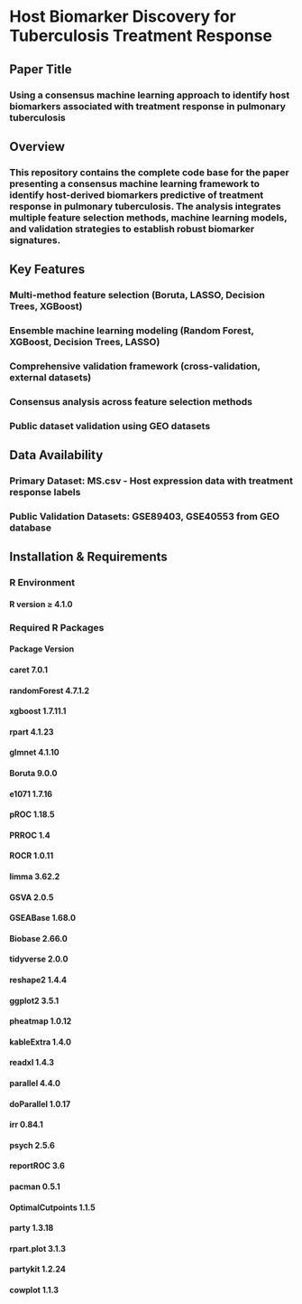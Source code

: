 Host Biomarker Discovery for Tuberculosis Treatment Response
====================================================================================================================================
## Paper Title
### Using a consensus machine learning approach to identify host biomarkers associated with treatment response in pulmonary tuberculosis

## Overview
### This repository contains the complete code base for the paper presenting a consensus machine learning framework to identify host-derived biomarkers predictive of treatment response in pulmonary tuberculosis. The analysis integrates multiple feature selection methods, machine learning models, and validation strategies to establish robust biomarker signatures.

## Key Features
### Multi-method feature selection (Boruta, LASSO, Decision Trees, XGBoost)
### Ensemble machine learning modeling (Random Forest, XGBoost, Decision Trees, LASSO)
### Comprehensive validation framework (cross-validation, external datasets)
### Consensus analysis across feature selection methods
### Public dataset validation using GEO datasets
## Data Availability
### Primary Dataset: MS.csv - Host expression data with treatment response labels
### Public Validation Datasets: GSE89403, GSE40553 from GEO database
## Installation & Requirements
### R Environment
#### R version ≥ 4.1.0
### Required R Packages
#### Package	Version
#### caret	7.0.1	
#### randomForest	4.7.1.2	
#### xgboost	1.7.11.1	
#### rpart	4.1.23	
#### glmnet	4.1.10	
#### Boruta	9.0.0	
#### e1071	1.7.16	
#### pROC	1.18.5	
#### PRROC	1.4	
#### ROCR	1.0.11	
#### limma	3.62.2	
#### GSVA	2.0.5
#### GSEABase	1.68.0	
#### Biobase	2.66.0	
#### tidyverse	2.0.0
#### reshape2	1.4.4	
#### ggplot2	3.5.1	
#### pheatmap	1.0.12	
#### kableExtra	1.4.0
#### readxl	1.4.3	
#### parallel	4.4.0	
#### doParallel	1.0.17
#### irr	0.84.1	
#### psych	2.5.6	
#### reportROC	3.6	
#### pacman	0.5.1	
#### OptimalCutpoints	1.1.5	
#### party	1.3.18	
#### rpart.plot	3.1.3	
#### partykit	1.2.24	
#### cowplot	1.1.3	
